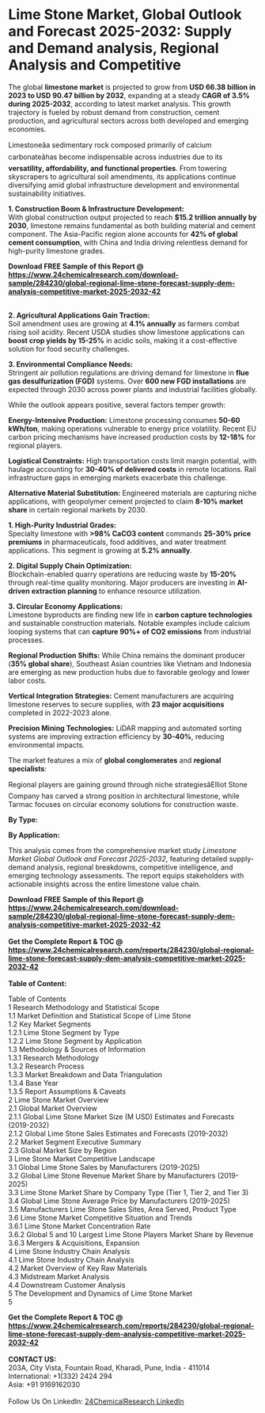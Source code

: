 <h1>Lime Stone Market, Global Outlook and Forecast 2025-2032: Supply and Demand analysis, Regional Analysis and Competitive</h1><p>The global <strong>limestone market</strong> is projected to grow from <strong>USD 66.38 billion in 2023 to USD 90.47 billion by 2032</strong>, expanding at a steady <strong>CAGR of 3.5% during 2025-2032</strong>, according to latest market analysis. This growth trajectory is fueled by robust demand from construction, cement production, and agricultural sectors across both developed and emerging economies.</p><p>Limestoneâa sedimentary rock composed primarily of calcium carbonateâhas become indispensable across industries due to its <strong>versatility, affordability, and functional properties</strong>. From towering skyscrapers to agricultural soil amendments, its applications continue diversifying amid global infrastructure development and environmental sustainability initiatives.</p><p><strong>1. Construction Boom &amp; Infrastructure Development:</strong><br>
With global construction output projected to reach <strong>$15.2 trillion annually by 2030</strong>, limestone remains fundamental as both building material and cement component. The Asia-Pacific region alone accounts for <strong>42% of global cement consumption</strong>, with China and India driving relentless demand for high-purity limestone grades.</p><div><b>Download FREE Sample of this Report @ 
            <a href="https://www.24chemicalresearch.com/download-sample/284230/global-regional-lime-stone-forecast-supply-dem-analysis-competitive-market-2025-2032-42">
            https://www.24chemicalresearch.com/download-sample/284230/global-regional-lime-stone-forecast-supply-dem-analysis-competitive-market-2025-2032-42</a></b></div><br><p><strong>2. Agricultural Applications Gain Traction:</strong><br>
Soil amendment uses are growing at <strong>4.1% annually</strong> as farmers combat rising soil acidity. Recent USDA studies show limestone applications can <strong>boost crop yields by 15-25%</strong> in acidic soils, making it a cost-effective solution for food security challenges.</p><p><strong>3. Environmental Compliance Needs:</strong><br>
Stringent air pollution regulations are driving demand for limestone in <strong>flue gas desulfurization (FGD)</strong> systems. Over <strong>600 new FGD installations</strong> are expected through 2030 across power plants and industrial facilities globally.</p><p>While the outlook appears positive, several factors temper growth:</p><p><strong>Energy-Intensive Production:</strong> Limestone processing consumes <strong>50-60 kWh/ton</strong>, making operations vulnerable to energy price volatility. Recent EU carbon pricing mechanisms have increased production costs by <strong>12-18%</strong> for regional players.</p><p><strong>Logistical Constraints:</strong> High transportation costs limit margin potential, with haulage accounting for <strong>30-40% of delivered costs</strong> in remote locations. Rail infrastructure gaps in emerging markets exacerbate this challenge.</p><p><strong>Alternative Material Substitution:</strong> Engineered materials are capturing niche applications, with geopolymer cement projected to claim <strong>8-10% market share</strong> in certain regional markets by 2030.</p><p><strong>1. High-Purity Industrial Grades:</strong><br>
Specialty limestone with <strong>&gt;98% CaCO3 content</strong> commands <strong>25-30% price premiums</strong> in pharmaceuticals, food additives, and water treatment applications. This segment is growing at <strong>5.2% annually</strong>.</p><p><strong>2. Digital Supply Chain Optimization:</strong><br>
Blockchain-enabled quarry operations are reducing waste by <strong>15-20%</strong> through real-time quality monitoring. Major producers are investing in <strong>AI-driven extraction planning</strong> to enhance resource utilization.</p><p><strong>3. Circular Economy Applications:</strong><br>
Limestone byproducts are finding new life in <strong>carbon capture technologies</strong> and sustainable construction materials. Notable examples include calcium looping systems that can <strong>capture 90%+ of CO2 emissions</strong> from industrial processes.</p><p><strong>Regional Production Shifts:</strong> While China remains the dominant producer (<strong>35% global share</strong>), Southeast Asian countries like Vietnam and Indonesia are emerging as new production hubs due to favorable geology and lower labor costs.</p><p><strong>Vertical Integration Strategies:</strong> Cement manufacturers are acquiring limestone reserves to secure supplies, with <strong>23 major acquisitions</strong> completed in 2022-2023 alone.</p><p><strong>Precision Mining Technologies:</strong> LiDAR mapping and automated sorting systems are improving extraction efficiency by <strong>30-40%</strong>, reducing environmental impacts.</p><p>The market features a mix of <strong>global conglomerates</strong> and <strong>regional specialists</strong>:</p><p>Regional players are gaining ground through niche strategiesâElliot Stone Company has carved a strong position in architectural limestone, while Tarmac focuses on circular economy solutions for construction waste.</p><p><strong>By Type:</strong></p><p><strong>By Application:</strong></p><p>This analysis comes from the comprehensive market study <em>Limestone Market Global Outlook and Forecast 2025-2032</em>, featuring detailed supply-demand analysis, regional breakdowns, competitive intelligence, and emerging technology assessments. The report equips stakeholders with actionable insights across the entire limestone value chain.</p><div><b>Download FREE Sample of this Report @ 
            <a href="https://www.24chemicalresearch.com/download-sample/284230/global-regional-lime-stone-forecast-supply-dem-analysis-competitive-market-2025-2032-42">
            https://www.24chemicalresearch.com/download-sample/284230/global-regional-lime-stone-forecast-supply-dem-analysis-competitive-market-2025-2032-42</a></b></div><br><div><b>Get the Complete Report & TOC @ 
            <a href="https://www.24chemicalresearch.com/reports/284230/global-regional-lime-stone-forecast-supply-dem-analysis-competitive-market-2025-2032-42">
            https://www.24chemicalresearch.com/reports/284230/global-regional-lime-stone-forecast-supply-dem-analysis-competitive-market-2025-2032-42</a></b></div><br>
            <b>Table of Content:</b><p>Table of Contents<br />
1 Research Methodology and Statistical Scope<br />
1.1 Market Definition and Statistical Scope of Lime Stone<br />
1.2 Key Market Segments<br />
1.2.1 Lime Stone Segment by Type<br />
1.2.2 Lime Stone Segment by Application<br />
1.3 Methodology & Sources of Information<br />
1.3.1 Research Methodology<br />
1.3.2 Research Process<br />
1.3.3 Market Breakdown and Data Triangulation<br />
1.3.4 Base Year<br />
1.3.5 Report Assumptions & Caveats<br />
2 Lime Stone Market Overview<br />
2.1 Global Market Overview<br />
2.1.1 Global Lime Stone Market Size (M USD) Estimates and Forecasts (2019-2032)<br />
2.1.2 Global Lime Stone Sales Estimates and Forecasts (2019-2032)<br />
2.2 Market Segment Executive Summary<br />
2.3 Global Market Size by Region<br />
3 Lime Stone Market Competitive Landscape<br />
3.1 Global Lime Stone Sales by Manufacturers (2019-2025)<br />
3.2 Global Lime Stone Revenue Market Share by Manufacturers (2019-2025)<br />
3.3 Lime Stone Market Share by Company Type (Tier 1, Tier 2, and Tier 3)<br />
3.4 Global Lime Stone Average Price by Manufacturers (2019-2025)<br />
3.5 Manufacturers Lime Stone Sales Sites, Area Served, Product Type<br />
3.6 Lime Stone Market Competitive Situation and Trends<br />
3.6.1 Lime Stone Market Concentration Rate<br />
3.6.2 Global 5 and 10 Largest Lime Stone Players Market Share by Revenue<br />
3.6.3 Mergers & Acquisitions, Expansion<br />
4 Lime Stone Industry Chain Analysis<br />
4.1 Lime Stone Industry Chain Analysis<br />
4.2 Market Overview of Key Raw Materials<br />
4.3 Midstream Market Analysis<br />
4.4 Downstream Customer Analysis<br />
5 The Development and Dynamics of Lime Stone Market <br />
5</p><div><b>Get the Complete Report & TOC @ 
            <a href="https://www.24chemicalresearch.com/reports/284230/global-regional-lime-stone-forecast-supply-dem-analysis-competitive-market-2025-2032-42">
            https://www.24chemicalresearch.com/reports/284230/global-regional-lime-stone-forecast-supply-dem-analysis-competitive-market-2025-2032-42</a></b></div><br><b>CONTACT US:</b><br>
            203A, City Vista, Fountain Road, Kharadi, Pune, India - 411014<br>
            International: +1(332) 2424 294<br>
            Asia: +91 9169162030 <br><br>
            Follow Us On LinkedIn: <a href="https://www.linkedin.com/company/24chemicalresearch/">24ChemicalResearch LinkedIn</a>